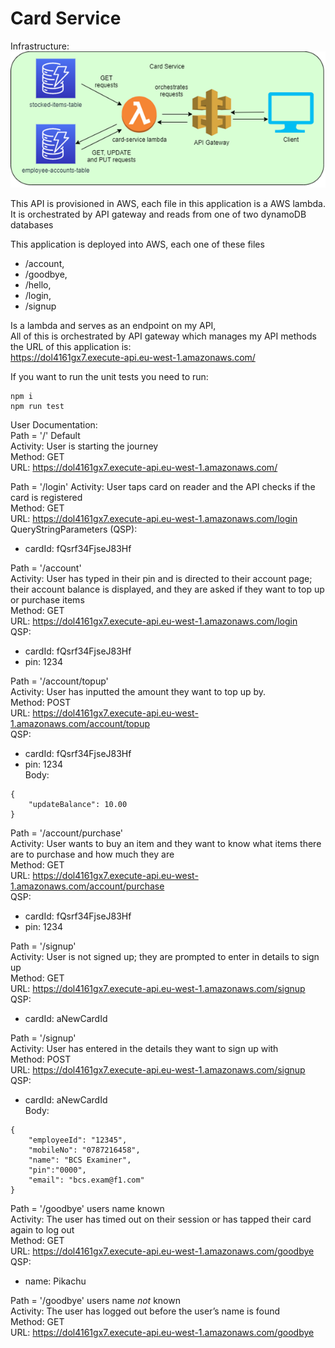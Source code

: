 # Card Service  

Infrastructure:  
![alt text](./Card-Service.png)

This API is provisioned in AWS, each file in this application is a AWS lambda.
It is orchestrated by API gateway and reads from one of two dynamoDB databases

This application is deployed into AWS,
each one of these files

* /account,  
* /goodbye,  
* /hello,  
* /login,  
* /signup  

Is a lambda and serves as an endpoint on my API,    
All of this is orchestrated by API gateway which manages my API methods    
the URL of this application is:  
<https://dol4161gx7.execute-api.eu-west-1.amazonaws.com/>  

If you want to run the unit tests you need to run:    

```text
npm i 
npm run test
```

User Documentation:   
Path = '/' Default    
Activity: User is starting the journey  
Method: GET  
URL: https://dol4161gx7.execute-api.eu-west-1.amazonaws.com/  

Path = '/login'
Activity: User taps card on reader and the API checks if the card is registered   
Method: GET   
URL: https://dol4161gx7.execute-api.eu-west-1.amazonaws.com/login  
QueryStringParameters (QSP):   
* cardId: fQsrf34FjseJ83Hf  

Path = '/account'  
Activity: User has typed in their pin and is directed to their account page; their account balance is displayed, and they are asked if they want to top up or purchase items    
Method: GET  
URL: https://dol4161gx7.execute-api.eu-west-1.amazonaws.com/login  
QSP:   
* cardId: fQsrf34FjseJ83Hf  
* pin: 1234  

Path = '/account/topup'  
Activity: User has inputted the amount they want to top up by.    
Method: POST    
URL: https://dol4161gx7.execute-api.eu-west-1.amazonaws.com/account/topup  
QSP:   
* cardId: fQsrf34FjseJ83Hf  
* pin: 1234  
Body:   
```
{
    "updateBalance": 10.00
}
```
  
Path = '/account/purchase'  
Activity: User wants to buy an item and they want to know what items there are to purchase and how much they are  
Method: GET  
URL: https://dol4161gx7.execute-api.eu-west-1.amazonaws.com/account/purchase  
QSP:   
* cardId: fQsrf34FjseJ83Hf  
* pin: 1234  

Path = '/signup'  
Activity: User is not signed up; they are prompted to enter in details to sign up  
Method: GET  
URL: https://dol4161gx7.execute-api.eu-west-1.amazonaws.com/signup  
QSP:   
 * cardId: aNewCardId  

Path = '/signup'    
Activity: User has entered in the details they want to sign up with   
Method: POST    
URL: https://dol4161gx7.execute-api.eu-west-1.amazonaws.com/signup    
QSP:   
 * cardId: aNewCardId    
Body:    
```
{
    "employeeId": "12345", 
    "mobileNo": "0787216458",
    "name": "BCS Examiner",
    "pin":"0000",
    "email": "bcs.exam@f1.com"
}
```    

Path = '/goodbye' users name known  
Activity: The user has timed out on their session or has tapped their card again to log out   
Method: GET  
URL: https://dol4161gx7.execute-api.eu-west-1.amazonaws.com/goodbye  
QSP:   
* name: Pikachu  


Path = '/goodbye' users name *not* known  
Activity: The user has logged out before the user’s name is found   
Method: GET  
URL: https://dol4161gx7.execute-api.eu-west-1.amazonaws.com/goodbye  

